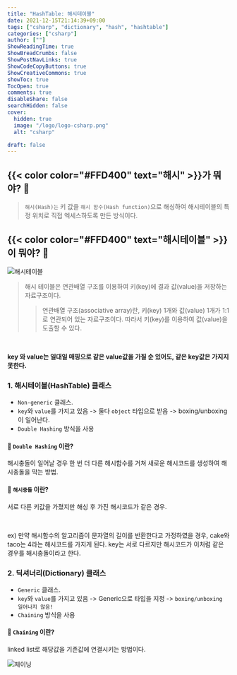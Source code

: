 ```yaml
---
title: "HashTable: 해시테이블"
date: 2021-12-15T21:14:39+09:00
tags: ["csharp", "dictionary", "hash", "hashtable"]
categories: ["csharp"]
author: [""]
ShowReadingTime: true
ShowBreadCrumbs: false
ShowPostNavLinks: true
ShowCodeCopyButtons: true
ShowCreativeCommons: true
showToc: true
TocOpen: true
comments: true
disableShare: false
searchHidden: false
cover:
  hidden: true
  image: "/logo/logo-csharp.png"
  alt: "csharp"

draft: false
---
```


## {{< color color="#FFD400" text="해시" >}}가 뭐야? 🧐

> `해시(Hash)는` 키 값을 `해시 함수(Hash function)`으로 해싱하여 해시테이블의 특정 위치로 직접 엑세스하도록 만든 방식이다.

## {{< color color="#FFD400" text="해시테이블" >}}이 뭐야? 🧐

![해시테이블](/images/studying16_0.PNG)

> 해시 테이블은 연관배열 구조를 이용하여 키(key)에 결과 값(value)을 저장하는 자료구조이다.
>> 연관배열 구조(associative array)란, 키(key) 1개와 값(value) 1개가 1:1로 연관되어 있는 자료구조이다. 따라서 키(key)를 이용하여 값(value)을 도출할 수 있다.

<br>

**key 와 value는 일대일 매핑으로 같은 value값을 가질 순 있어도, 같은 key값은 가지지 못한다.** 

###  1. 해시테이블(HashTable) 클래스

- `Non-generic` 클래스.
- `key`와 `value`를 가지고 있음 -> 둘다 `object` 타입으로 받음 -> boxing/unboxing이 일어난다.
- `Double Hashing` 방식을 사용


#### 💚 `Double Hashing` 이란? 


 해시충돌이 일어날 경우 한 번 더 다른 해시함수를 거쳐 새로운 해시코드를 생성하여 해시충돌을 막는 방법.


#### 💚 `해시충돌` 이란? 

서로 다른 키값을 가졌지만 해싱 후 가진 해시코드가 같은 경우.

<br>

ex) 만약 해시함수의 알고리즘이 문자열의 길이를 반환한다고 가정하였을 경우, cake와 taco는 4라는 해시코드를 가지게 된다. key는 서로 다르지만 해시코드가 이처럼 같은 경우를 해시충돌이라고 한다.

###  2. 딕셔너리(Dictionary) 클래스

- `Generic` 클래스.
- `key`와 `value`를 가지고 있음 -> Generic으로 타입을 지정  -> `boxing/unboxing 일어나지 않음!`
- `Chaining` 방식을 사용

#### 💚 `Chaining` 이란? 

 linked list로 해당값을 기존값에 연결시키는 방법이다.

 ![체이닝](/images/studying16_1.PNG)

 